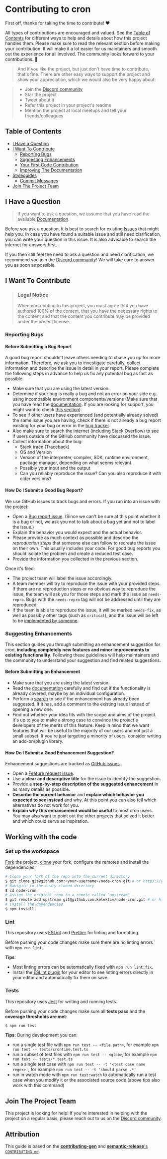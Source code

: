 # Contributing to cron <!-- omit in toc -->

First off, thanks for taking the time to contribute! ❤️

All types of contributions are encouraged and valued. See the [Table of Contents](#table-of-contents) for different ways to help and details about how this project handles them. Please make sure to read the relevant section before making your contribution. It will make it a lot easier for us maintainers and smooth out the experience for all involved. The community looks forward to your contributions. 🎉

> And if you like the project, but just don't have time to contribute, that's fine. There are other easy ways to support the project and show your appreciation, which we would also be very happy about:

> - Join the [Discord community](https://discord.gg/yyKns29zch)
> - Star the project
> - Tweet about it
> - Refer this project in your project's readme
> - Mention the project at local meetups and tell your friends/colleagues

## Table of Contents <!-- omit in toc -->

- [I Have a Question](#i-have-a-question)
- [I Want To Contribute](#i-want-to-contribute)
  - [Reporting Bugs](#reporting-bugs)
  - [Suggesting Enhancements](#suggesting-enhancements)
  - [Your First Code Contribution](#your-first-code-contribution)
  - [Improving The Documentation](#improving-the-documentation)
- [Styleguides](#styleguides)
  - [Commit Messages](#commit-messages)
- [Join The Project Team](#join-the-project-team)

## I Have a Question

> If you want to ask a question, we assume that you have read the available [Documentation](https://github.com/kelektiv/node-cron#readme).

Before you ask a question, it is best to search for existing [Issues](https://github.com/search?q=repo%3Akelektiv%2Fnode-cron+&type=issues) that might help you. In case you have found a suitable issue and still need clarification, you can write your question in this issue. It is also advisable to search the internet for answers first.

If you then still feel the need to ask a question and need clarification, we recommend you join the [Discord community](https://discord.gg/yyKns29zch)! We will take care to answer you as soon as possible.

## I Want To Contribute

> ### Legal Notice <!-- omit in toc -->
>
> When contributing to this project, you must agree that you have authored 100% of the content, that you have the necessary rights to the content and that the content you contribute may be provided under the project license.

### Reporting Bugs

#### Before Submitting a Bug Report <!-- omit in toc -->

A good bug report shouldn't leave others needing to chase you up for more information. Therefore, we ask you to investigate carefully, collect information and describe the issue in detail in your report. Please complete the following steps in advance to help us fix any potential bug as fast as possible.

- Make sure that you are using the latest version.
- Determine if your bug is really a bug and not an error on your side e.g. using incompatible environment components/versions (Make sure that you have read the [documentation](https://github.com/kelektiv/node-cron#readme). If you are looking for support, you might want to check [this section](#i-have-a-question)).
- To see if other users have experienced (and potentially already solved) the same issue you are having, check if there is not already a bug report existing for your bug or error in the [bug tracker](https://github.com/search?q=repo%3Akelektiv%2Fnode-cron++label%3Abug&type=issues).
- Also make sure to search the internet (including Stack Overflow) to see if users outside of the GitHub community have discussed the issue.
- Collect information about the bug:
  - Stack trace (Traceback)
  - OS and Version
  - Version of the interpreter, compiler, SDK, runtime environment, package manager, depending on what seems relevant.
  - Possibly your input and the output
  - Can you reliably reproduce the issue? Can you also reproduce it with older versions?

#### How Do I Submit a Good Bug Report? <!-- omit in toc -->

We use GitHub issues to track bugs and errors. If you run into an issue with the project:

- Open a [Bug report issue](https://github.com/kelektiv/node-cron/issues/new/choose). (Since we can't be sure at this point whether it is a bug or not, we ask you not to talk about a bug yet and not to label the issue.)
- Explain the behavior you would expect and the actual behavior.
- Please provide as much context as possible and describe the _reproduction steps_ that someone else can follow to recreate the issue on their own. This usually includes your code. For good bug reports you should isolate the problem and create a reduced test case.
- Provide the information you collected in the previous section.

Once it's filed:

- The project team will label the issue accordingly.
- A team member will try to reproduce the issue with your provided steps. If there are no reproduction steps or no obvious way to reproduce the issue, the team will ask you for those steps and mark the issue as `needs-repro`. Bugs with the `needs-repro` tag will not be addressed until they are reproduced.
- If the team is able to reproduce the issue, it will be marked `needs-fix`, as well as possibly other tags (such as `critical`), and the issue will be left to be [implemented by someone](#your-first-code-contribution).

### Suggesting Enhancements

This section guides you through submitting an enhancement suggestion for cron, **including completely new features and minor improvements to existing functionality**. Following these guidelines will help maintainers and the community to understand your suggestion and find related suggestions.

#### Before Submitting an Enhancement <!-- omit in toc -->

- Make sure that you are using the latest version.
- Read the [documentation](https://github.com/kelektiv/node-cron#readme) carefully and find out if the functionality is already covered, maybe by an individual configuration.
- Perform a [search](https://github.com/search?q=repo%3Akelektiv%2Fnode-cron++label%3Aenhancement&type=issues) to see if the enhancement has already been suggested. If it has, add a comment to the existing issue instead of opening a new one.
- Find out whether your idea fits with the scope and aims of the project. It's up to you to make a strong case to convince the project's developers of the merits of this feature. Keep in mind that we want features that will be useful to the majority of our users and not just a small subset. If you're just targeting a minority of users, consider writing an add-on/plugin library.

#### How Do I Submit a Good Enhancement Suggestion? <!-- omit in toc -->

Enhancement suggestions are tracked as [GitHub issues](https://github.com/kelektiv/node-cron/issues).

- Open a [Feature request issue](https://github.com/kelektiv/node-cron/issues/new/choose).
- Use a **clear and descriptive title** for the issue to identify the suggestion.
- Provide a **step-by-step description of the suggested enhancement** in as many details as possible.
- **Describe the current behavior** and **explain which behavior you expected to see instead** and why. At this point you can also tell which alternatives do not work for you.
- **Explain why this enhancement would be useful** to most cron users. You may also want to point out the other projects that solved it better and which could serve as inspiration.

## Working with the code

### Set up the workspace

[Fork](https://docs.github.com/en/get-started/quickstart/contributing-to-projects#forking-a-repository) the project, [clone](https://docs.github.com/en/get-started/quickstart/contributing-to-projects#cloning-a-fork) your fork, configure the remotes and install the dependencies:

```bash
# Clone your fork of the repo into the current directory
$ git clone git@github.com:<your-username>/node-cron.git # or https://github.com/<your-username>/node-cron.git for HTTPS
# Navigate to the newly cloned directory
$ cd node-cron
# Assign the original repo to a remote called "upstream"
$ git remote add upstream git@github.com:kelektiv/node-cron.git # or https://github.com/kelektiv/node-cron.git for HTTPS
# Install the dependencies
$ npm install
```

### Lint

This repository uses [ESLint](https://eslint.org) and [Prettier](https://prettier.io) for linting and formatting.

Before pushing your code changes make sure there are no linting errors with `npm run lint`.

**Tips**:

- Most linting errors can be automatically fixed with `npm run lint:fix`.
- Install the [ESLint plugin](https://eslint.org/docs/latest/use/integrations) for your editor to see linting errors directly in your editor and automatically fix them on save.

### Tests

This repository uses [Jest](https://jestjs.io) for writing and running tests.

Before pushing your code changes make sure all **tests pass** and the **coverage thresholds are met**:

```bash
$ npm run test
```

**Tips:** During development you can:

- run a single test file with `npm run test -- <file path>`, for example `npm run test -- tests/crontime.test.ts`
- run a subset of test files with `npm run test -- <glob>`, for example `npm run test -- tests/*.test.ts`
- run a single test case with `npm run test -- -t '<test case name regex>'`, for example `npm run test -- -t 'should parse .*'`
- run in watch mode with `npm run test:watch` to automatically run a test case when you modify it or the associated source code (above tips also work with this command)

## Join The Project Team

This project is looking for help! If you're interested in helping with the project on a regular basis, please reach out to us on the [Discord community](https://discord.gg/yyKns29zch).

## Attribution <!-- omit in toc -->

This guide is based on the [**contributing-gen**](https://github.com/bttger/contributing-gen) and [**semantic-release**'s `CONTRIBUTING.md`](https://github.com/semantic-release/semantic-release/blob/master/CONTRIBUTING.md).
